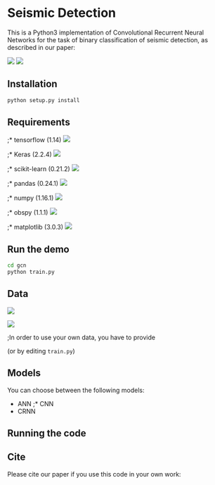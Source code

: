 # Seismic Detection

This is a Python3 implementation of Convolutional Recurrent Neural Networks for the task of binary classification of seismic detection, as described in our paper:

![](https://img.shields.io/badge/license-GPL--3.0-blue)
![](https://img.shields.io/badge/Python-3.7-green)
## Installation

```bash
python setup.py install
```

## Requirements
;* tensorflow (1.14)
[![](https://img.shields.io/badge/tensorflow-1.14-green)](https://www.tensorflow.org/)

;* Keras (2.2.4)
[![](https://img.shields.io/badge/Keras-1.14-green)](https://keras.io/)

;* scikit-learn (0.21.2)
[![](https://img.shields.io/badge/scikit--learn-1.14-green)](https://scikit-learn.org/stable/index.html)

;* pandas (0.24.1)
[![](https://img.shields.io/badge/pandas-0.24.1-green)](https://pandas.pydata.org/pandas-docs/stable/index.html)

;* numpy (1.16.1)
[![](https://img.shields.io/badge/numpy-1.16.1-green)](https://numpy.org/devdocs/index.html)

;* obspy (1.1.1)
[![](https://img.shields.io/badge/obspy-1.1.1-green)](https://docs.obspy.org/)

;* matplotlib (3.0.3)
[![](https://img.shields.io/badge/matplotlib-3.0.3-green)](https://matplotlib.org/3.0.3/index.html)

## Run the demo

```bash
cd gcn
python train.py
```

## Data
[![](https://img.shields.io/badge/downloads-Earthquake-yellow)](http://www.kyoshin.bosai.go.jp/)

![](https://img.shields.io/badge/downloads-Non--Earthquake-yellow)

;In order to use your own data, you have to provide 



(or by editing `train.py`)

## Models

You can choose between the following models: 
* ANN
;* CNN
* CRNN

## Running the code


## Cite

Please cite our paper if you use this code in your own work:

```

```
